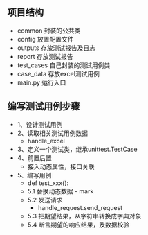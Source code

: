 ##  项目结构
- common 封装的公共类
- config 放置配置文件
- outputs 存放测试报告及日志
- report 存放测试报告
- test_cases 自己封装的测试用例类
- case_data 存放excel测试用例
- main.py 运行入口

## 编写测试用例步骤
- 1、设计测试用例
- 2、读取相关测试用例数据
    - handle_excel
- 3、定义一个测试类，继承unittest.TestCase
- 4、前置后置
    - 接入动态属性，接口关联
- 5、编写用例
    - def test_xxx():
    - 5.1 替换动态数据 - mark
    - 5.2 发送请求 
        - handle_request.send_request
    - 5.3 把期望结果，从字符串转换成字典对象
    - 5.4 断言期望的响应结果，及数据校验